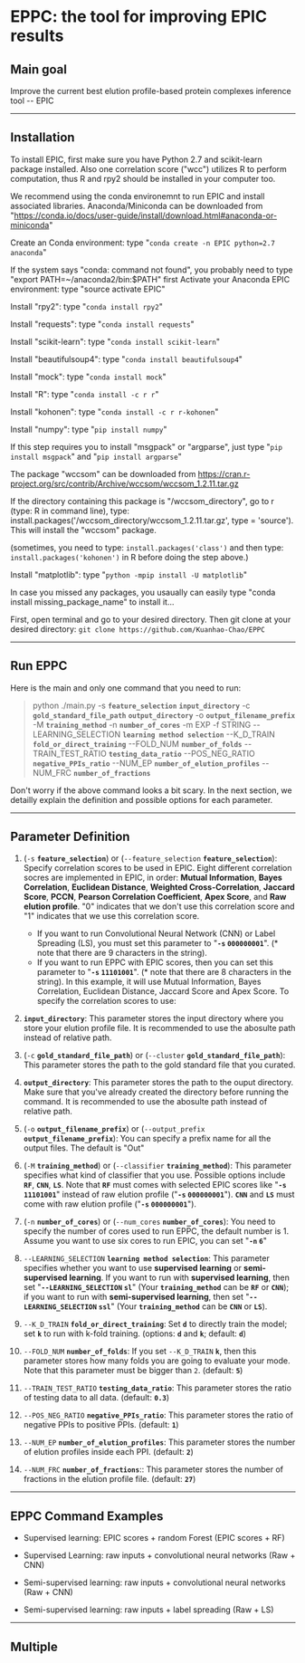 # EPPC: the tool for improving EPIC results

## Main goal
Improve the current best elution profile-based protein complexes inference tool -- EPIC

---

## Installation

To install EPIC, first make sure you have Python 2.7 and scikit-learn package installed. Also one correlation score ("wcc") utilizes R to perform computation, thus R and rpy2 should be installed in your computer too.

We recommend using the conda environemnt to run EPIC and install associated libraries. Anaconda/Miniconda can be downloaded from "https://conda.io/docs/user-guide/install/download.html#anaconda-or-miniconda"

Create an Conda environment: type "`conda create -n EPIC python=2.7 anaconda`"

If the system says "conda: command not found", you probably need to type "export PATH=~/anaconda2/bin:$PATH" first
Activate your Anaconda EPIC environment: type "source activate EPIC"

Install "rpy2": type "`conda install rpy2`"

Install "requests": type "`conda install requests`"

Install "scikit-learn": type "`conda install scikit-learn`"

Install "beautifulsoup4": type "`conda install beautifulsoup4`"

Install "mock": type "`conda install mock`"

Install "R": type "`conda install -c r r`"

Install "kohonen": type "`conda install -c r r-kohonen`"

Install "numpy": type "`pip install numpy`"

If this step requires you to install "msgpack" or "argparse", just type "`pip install msgpack`" and "`pip install argparse`"

The package "wccsom" can be downloaded from https://cran.r-project.org/src/contrib/Archive/wccsom/wccsom_1.2.11.tar.gz

If the directory containing this package is "/wccsom_directory", go to r (type: R in command line), type: install.packages('/wccsom_directory/wccsom_1.2.11.tar.gz', type = 'source'). This will install the "wccsom" package.

(sometimes, you need to type: `install.packages('class')` and then type: `install.packages('kohonen')` in R before doing the step above.)

Install "matplotlib": type "`python -mpip install -U matplotlib`"

In case you missed any packages, you usaually can easily type "conda install missing_package_name" to install it...

First, open terminal and go to your desired directory. Then git clone at your desired directory:
`git clone https://github.com/Kuanhao-Chao/EPPC`

---

## Run EPPC
Here is the main and only one command that you need to run:

> python ./main.py -s <b>`feature_selection`</b> <b>`input_directory`</b> -c <b>`gold_standard_file_path`</b> <b>`output_directory`</b> -o <b>`output_filename_prefix`</b> -M <b>`training_method`</b> -n <b>`number_of_cores`</b> -m EXP -f STRING --LEARNING_SELECTION <b>`learning method selection`</b> --K_D_TRAIN <b>`fold_or_direct_training`</b> --FOLD_NUM <b>`number_of_folds`</b> --TRAIN_TEST_RATIO <b>`testing_data_ratio`</b> --POS_NEG_RATIO <b>`negative_PPIs_ratio`</b> --NUM_EP <b>`number_of_elution_profiles`</b> --NUM_FRC <b>`number_of_fractions`</b>

Don't worry if the above command looks a bit scary. In the next section, we detailly explain the definition and possible options for each parameter.

---

## Parameter Definition

1. (`-s` <b>`feature_selection`</b>) or (`--feature_selection` <b>`feature_selection`</b>): Specify correlation scores to be used in EPIC. Eight different correlation socres are implemented in EPIC, in order: <b>Mutual Information</b>, <b>Bayes Correlation</b>, <b>Euclidean Distance</b>, <b>Weighted Cross-Correlation</b>, <b>Jaccard Score</b>, <b>PCCN</b>, <b>Pearson Correlation Coefficient</b>, <b>Apex Score</b>, and <b>Raw elution profile</b>. "0" indicates that we don't use this correlation score and "1" indicates that we use this correlation score.
    * If you want to run Convolutional Neural Network (CNN) or Label Spreading (LS), you must set this parameter to "<b>`-s` `000000001`</b>". (* note that there are 9 characters in the string).
    * If you want to run EPPC with EPIC scores, then you can set this parameter to "<b>`-s`  `11101001`</b>". (* note that there are 8 characters in the string). In this example, it will use Mutual Information, Bayes Correlation, Euclidean Distance, Jaccard Score and Apex Score. To specify the correlation scores to use:

2. <b>`input_directory`</b>: This parameter stores the input directory where you store your elution profile file. It is recommended to use the abosulte path instead of relative path.


3.  (`-c` <b>`gold_standard_file_path`</b>) or (`--cluster` <b>`gold_standard_file_path`</b>): This parameter stores the path to the gold standard file that you curated.

4. <b>`output_directory`</b>: This parameter stores the path to the ouput directory. Make sure that you've already created the directory before running the command. It is recommended to use the abosulte path instead of relative path.

5. (`-o` <b>`output_filename_prefix`</b>) or (`--output_prefix` <b>`output_filename_prefix`</b>): You can specify a prefix name for all the output files. The default is "Out"

6. (`-M` <b>`training_method`</b>) or (`--classifier` <b>`training_method`</b>): This parameter specifies what kind of classifier that you use. Possible options include <b>`RF`</b>, <b>`CNN`</b>, <b>`LS`</b>. Note that <b>`RF`</b> must comes with selected EPIC scores like "<b>`-s`  `11101001`</b>" instead of raw elution profile ("<b>`-s` `000000001`</b>"). <b>`CNN`</b> and <b>`LS`</b> must come with raw elution profile ("<b>`-s` `000000001`</b>").

7. (`-n` <b>`number_of_cores`</b>) or (`--num_cores` <b>`number_of_cores`</b>): You need to specify the number of cores used to run EPPC, the default number is 1. Assume you want to use six cores to run EPIC, you can set "<b>`-n` `6`</b>"

8. `--LEARNING_SELECTION` <b>`learning method selection`</b>: This parameter specifies whether you want to use <b>supervised learning</b> or <b>semi-supervised learning</b>. If you want to run with <b>supervised learning</b>, then set "<b>`--LEARNING_SELECTION` `sl`</b>" (Your <b>`training_method`</b> can be <b>`RF`</b> or <b>`CNN`</b>); if you want to run with <b>semi-supervised learning</b>, then set "<b>`--LEARNING_SELECTION` `ssl`</b>" (Your <b>`training_method`</b> can be <b>`CNN`</b> or <b>`LS`</b>).

9. `--K_D_TRAIN` <b>`fold_or_direct_training`</b>: Set <b>`d`</b> to directly train the model; set <b>`k`</b> to run with k-fold training. (options: <b>`d`</b> and <b>`k`</b>; default: <b>`d`</b>)

10. `--FOLD_NUM` <b>`number_of_folds`</b>: If you set `--K_D_TRAIN` <b>`k`</b>, then this parameter stores how many folds you are going to evaluate your mode. Note that this parameter must be bigger than `2`. (default: <b>`5`</b>)

11. `--TRAIN_TEST_RATIO` <b>`testing_data_ratio`</b>: This parameter stores the ratio of testing data to all data. (default: <b>`0.3`</b>)

12. `--POS_NEG_RATIO` <b>`negative_PPIs_ratio`</b>: This parameter stores the ratio of negative PPIs to positive PPIs. (default: <b>`1`</b>)

13. `--NUM_EP` <b>`number_of_elution_profiles`</b>: This parameter stores the number of elution profiles inside each PPI. (default: <b>`2`</b>)

14. `--NUM_FRC` <b>`number_of_fractions`</b>:: This parameter stores the number of fractions in the elution profile file. (default: <b>`27`</b>)

---

## EPPC Command Examples

* Supervised learning: EPIC scores + random Forest (EPIC scores + RF)


* Supervised Learning: raw inputs + convolutional neural networks (Raw + CNN)


* Semi-supervised learning: raw inputs + convolutional neural networks (Raw + CNN)


* Semi-supervised learning: raw inputs + label spreading (Raw + LS)

---

## Multiple 
